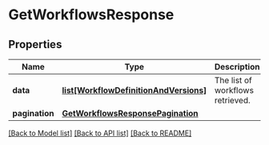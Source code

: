 # GetWorkflowsResponse

## Properties
Name | Type | Description | Notes
------------ | ------------- | ------------- | -------------
**data** | [**list[WorkflowDefinitionAndVersions]**](WorkflowDefinitionAndVersions.md) | The list of workflows retrieved.   | [optional] 
**pagination** | [**GetWorkflowsResponsePagination**](GetWorkflowsResponsePagination.md) |  | [optional] 

[[Back to Model list]](../README.md#documentation-for-models) [[Back to API list]](../README.md#documentation-for-api-endpoints) [[Back to README]](../README.md)


